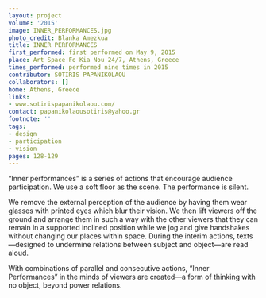 ```yaml
---
layout: project
volume: '2015'
image: INNER_PERFORMANCES.jpg
photo_credit: Blanka Amezkua
title: INNER PERFORMANCES
first_performed: first performed on May 9, 2015
place: Art Space Fo Kia Nou 24/7, Athens, Greece
times_performed: performed nine times in 2015
contributor: SOTIRIS PAPANIKOLAOU
collaborators: []
home: Athens, Greece
links:
- www.sotirispapanikolaou.com/
contact: papanikolaousotiris@yahoo.gr
footnote: ''
tags:
- design
- participation
- vision
pages: 128-129
---
```


“Inner performances” is a series of actions that encourage audience participation. We use a soft floor as the scene. The performance is silent.

We remove the external perception of the audience by having them wear glasses with printed eyes which blur their vision. We then lift viewers off the ground and arrange them in such a way with the other viewers that they can remain in a supported inclined position while we jog and give handshakes without changing our places within space. During the interim actions, texts—designed to undermine relations between subject and object—are read aloud.

With combinations of parallel and consecutive actions, “Inner Performances” in the minds of viewers are created—a form of thinking with no object, beyond 
power relations.
